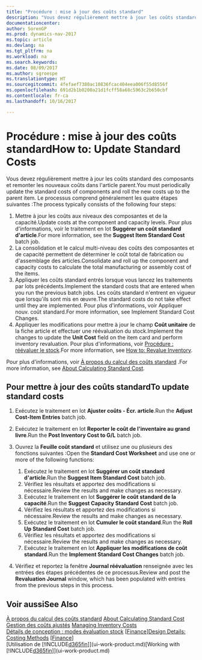 ```yaml
---
title: "Procédure : mise à jour des coûts standard"
description: "Vous devez régulièrement mettre à jour les coûts standard des composants et remonter les nouveaux coûts dans l'article parent."
documentationcenter: 
author: SorenGP
ms.prod: dynamics-nav-2017
ms.topic: article
ms.devlang: na
ms.tgt_pltfrm: na
ms.workload: na
ms.search.keywords: 
ms.date: 08/09/2017
ms.author: sgroespe
ms.translationtype: HT
ms.sourcegitcommit: 4fefaef7380ac10836fcac404eea006f55d8556f
ms.openlocfilehash: 691d2b1b0200a21d1fcff58a68c5963c2b650cbf
ms.contentlocale: fr-ca
ms.lasthandoff: 10/16/2017

---
```

# <a name="how-to-update-standard-costs"></a><span data-ttu-id="0f197-103">Procédure : mise à jour des coûts standard</span><span class="sxs-lookup"><span data-stu-id="0f197-103">How to: Update Standard Costs</span></span>
<span data-ttu-id="0f197-104">Vous devez régulièrement mettre à jour les coûts standard des composants et remonter les nouveaux coûts dans l'article parent.</span><span class="sxs-lookup"><span data-stu-id="0f197-104">You must periodically update the standard costs of components and roll the new costs up to the parent item.</span></span> <span data-ttu-id="0f197-105">Le processus comprend généralement les quatre étapes suivantes :</span><span class="sxs-lookup"><span data-stu-id="0f197-105">The process typically consists of the following four steps:</span></span>  

1.  <span data-ttu-id="0f197-106">Mettre à jour les coûts aux niveaux des composantes et de la capacité.</span><span class="sxs-lookup"><span data-stu-id="0f197-106">Update costs at the component and capacity levels.</span></span> <span data-ttu-id="0f197-107">Pour plus d'informations, voir le traitement en lot **Suggérer un coût standard d'article**.</span><span class="sxs-lookup"><span data-stu-id="0f197-107">For more information, see the **Suggest Item Standard Cost** batch job.</span></span>  
2.  <span data-ttu-id="0f197-108">La consolidation et le calcul multi-niveau des coûts des composantes et de capacité permettent de déterminer le coût total de fabrication ou d'assemblage des articles.</span><span class="sxs-lookup"><span data-stu-id="0f197-108">Consolidate and roll up the component and capacity costs to calculate the total manufacturing or assembly cost of the items.</span></span>  
3.  <span data-ttu-id="0f197-109">Appliquer les coûts standard entrés lorsque vous lancez les traitements par lots précédents.</span><span class="sxs-lookup"><span data-stu-id="0f197-109">Implement the standard costs that are entered when you run the previous batch jobs.</span></span> <span data-ttu-id="0f197-110">Les coûts standard n'entrent en vigueur que lorsqu'ils sont mis en œuvre.</span><span class="sxs-lookup"><span data-stu-id="0f197-110">The standard costs do not take effect until they are implemented.</span></span> <span data-ttu-id="0f197-111">Pour plus d'informations, voir Appliquer nouv. coût standard.</span><span class="sxs-lookup"><span data-stu-id="0f197-111">For more information, see Implement Standard Cost Changes.</span></span>  
4.  <span data-ttu-id="0f197-112">Appliquer les modifications pour mettre à jour le champ **Coût unitaire** de la fiche article et effectuer une réévaluation du stock.</span><span class="sxs-lookup"><span data-stu-id="0f197-112">Implement the changes to update the **Unit Cost** field on the item card and perform inventory revaluation.</span></span> <span data-ttu-id="0f197-113">Pour plus d'informations, voir [Procédure : réévaluer le stock](inventory-how-revalue-inventory.md).</span><span class="sxs-lookup"><span data-stu-id="0f197-113">For more information, see [How to: Revalue Inventory](inventory-how-revalue-inventory.md).</span></span>  

<span data-ttu-id="0f197-114">Pour plus d'informations, voir [À propos du calcul des coûts standard](finance-about-calculating-standard-cost.md) .</span><span class="sxs-lookup"><span data-stu-id="0f197-114">For more information, see [About Calculating Standard Cost](finance-about-calculating-standard-cost.md).</span></span>  
## <a name="to-update-standard-costs"></a><span data-ttu-id="0f197-115">Pour mettre à jour des coûts standard</span><span class="sxs-lookup"><span data-stu-id="0f197-115">To update standard costs</span></span>  
1.  <span data-ttu-id="0f197-116">Exécutez le traitement en lot **Ajuster coûts - Écr. article**.</span><span class="sxs-lookup"><span data-stu-id="0f197-116">Run the **Adjust Cost-Item Entries** batch job.</span></span>  
2.  <span data-ttu-id="0f197-117">Exécutez le traitement en lot **Reporter le coût de l'inventaire au grand livre**.</span><span class="sxs-lookup"><span data-stu-id="0f197-117">Run the **Post Inventory Cost to G/L** batch job.</span></span>  
3.  <span data-ttu-id="0f197-118">Ouvrez la **Feuille coût standard** et utilisez une ou plusieurs des fonctions suivantes :</span><span class="sxs-lookup"><span data-stu-id="0f197-118">Open the **Standard Cost Worksheet** and use one or more of the following functions:</span></span>  

    1.  <span data-ttu-id="0f197-119">Exécutez le traitement en lot **Suggérer un coût standard d'article**.</span><span class="sxs-lookup"><span data-stu-id="0f197-119">Run the **Suggest Item Standard Cost** batch job.</span></span>  
    2.  <span data-ttu-id="0f197-120">Vérifiez les résultats et apportez des modifications si nécessaire.</span><span class="sxs-lookup"><span data-stu-id="0f197-120">Review the results and make changes as necessary.</span></span>  
    3.  <span data-ttu-id="0f197-121">Exécutez le traitement en lot **Suggérer le coût standard de la capacité**.</span><span class="sxs-lookup"><span data-stu-id="0f197-121">Run the **Suggest Capacity Standard Cost** batch job.</span></span>  
    4.  <span data-ttu-id="0f197-122">Vérifiez les résultats et apportez des modifications si nécessaire.</span><span class="sxs-lookup"><span data-stu-id="0f197-122">Review the results and make changes as necessary.</span></span>
    5. <span data-ttu-id="0f197-123">Exécutez le traitement en lot **Cumuler le coût standard**.</span><span class="sxs-lookup"><span data-stu-id="0f197-123">Run the **Roll Up Standard Cost** batch job.</span></span>
    6.  <span data-ttu-id="0f197-124">Vérifiez les résultats et apportez des modifications si nécessaire.</span><span class="sxs-lookup"><span data-stu-id="0f197-124">Review the results and make changes as necessary.</span></span>
    7.  <span data-ttu-id="0f197-125">Exécutez le traitement en lot **Appliquer les modifications de coût standard**.</span><span class="sxs-lookup"><span data-stu-id="0f197-125">Run the **Implement Standard Cost Changes** batch job.</span></span>  
4.  <span data-ttu-id="0f197-126">Vérifiez et reportez la fenêtre **Journal réévaluation** renseignée avec les entrées des étapes précédentes de ce processus.</span><span class="sxs-lookup"><span data-stu-id="0f197-126">Review and post the **Revaluation Journal** window, which has been populated with entries from the previous steps in this process.</span></span>  

## <a name="see-also"></a><span data-ttu-id="0f197-127">Voir aussi</span><span class="sxs-lookup"><span data-stu-id="0f197-127">See Also</span></span>  
 <span data-ttu-id="0f197-128">[À propos du calcul des coûts standard](finance-about-calculating-standard-cost.md) </span><span class="sxs-lookup"><span data-stu-id="0f197-128">[About Calculating Standard Cost](finance-about-calculating-standard-cost.md) </span></span>  
 <span data-ttu-id="0f197-129">[Gestion des coûts ajustés](finance-manage-inventory-costs.md) </span><span class="sxs-lookup"><span data-stu-id="0f197-129">[Managing Inventory Costs](finance-manage-inventory-costs.md) </span></span>  
 <span data-ttu-id="0f197-130">[Détails de conception : modes évaluation stock](design-details-costing-methods.md) [[Finance](finance.md)]</span><span class="sxs-lookup"><span data-stu-id="0f197-130">[Design Details: Costing Methods](design-details-costing-methods.md) [[Finance](finance.md)]</span></span>  
 <span data-ttu-id="0f197-131">[Utilisation de [!INCLUDE[d365fin](includes/d365fin_md.md)]](ui-work-product.md)</span><span class="sxs-lookup"><span data-stu-id="0f197-131">[Working with [!INCLUDE[d365fin](includes/d365fin_md.md)]](ui-work-product.md)</span></span>  

